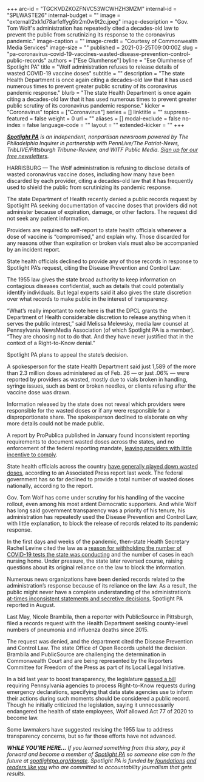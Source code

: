 +++
arc-id = "TGCKVDZKOZFNVC53WCWHZH3MZM"
internal-id = "SPLWASTE26"
internal-budget = ""
image = "external/2xk1d78arfeffyg5tr2m0w9t2c.jpeg"
image-description = "Gov. Tom Wolf's administration has repeatedly cited a decades-old law to prevent the public from scrutinizing its response to the coronavirus pandemic."
image-caption = ""
image-credit = "Courtesy of Commonwealth Media Services"
image-size = ""
published = 2021-03-25T09:00:00Z
slug = "pa-coronavirus-covid-19-vaccines-wasted-disease-prevention-control-public-records"
authors = ["Ese Olumhense"]
byline = "Ese Olumhense of Spotlight PA"
title = "Wolf administration refuses to release details of wasted COVID-19 vaccine doses"
subtitle = ""
description = "The state Health Department is once again citing a decades-old law that it has used numerous times to prevent greater public scrutiny of its coronavirus pandemic response."
blurb = "The state Health Department is once again citing a decades-old law that it has used numerous times to prevent greater public scrutiny of its coronavirus pandemic response."
kicker = "Coronavirus"
topics = ["Coronavirus"]
series = []
linktitle = ""
suppress-featured = false
weight = 0
url = ""
aliases = []
modal-exclude = false
no-index = false
language-code = ""
layout = ""
extended-kicker = ""
+++

<a href="https://www.spotlightpa.org/"><i><b>Spotlight PA</b></i></a><i> is an independent, nonpartisan newsroom powered by The Philadelphia Inquirer in partnership with PennLive/The Patriot-News, TribLIVE/Pittsburgh Tribune-Review, and WITF Public Media. </i><a href="https://www.spotlightpa.org/newsletters"><i>Sign up for our free newsletters</i></a><i>.</i>

HARRISBURG — The Wolf administration is refusing to disclose details of wasted coronavirus vaccine doses, including how many have been discarded by each provider, citing a decades-old law that it has frequently used to shield the public from scrutinizing its pandemic response.

The state Department of Health recently denied a public records request by Spotlight PA seeking documentation of vaccine doses that providers did not administer because of expiration, damage, or other factors. The request did not seek any patient information.

Providers are required to self-report to state health officials whenever a dose of vaccine is “compromised,” and explain why. Those discarded for any reasons other than expiration or broken vials must also be accompanied by an incident report.

State health officials declined to provide any of those records in response to Spotlight PA’s request, citing the Disease Prevention and Control Law.

<script src="https://www.spotlightpa.org/embed.js" async></script><div data-spl-embed-version="1" data-spl-src="https://www.spotlightpa.org/embeds/newsletter/"></div>

The 1955 law gives the state broad authority to keep information on contagious diseases confidential, such as details that could potentially identify individuals. But legal experts said it also gives the state discretion over what records to make public in the interest of transparency.

“What’s really important to note here is that the DPCL grants the Department of Health considerable discretion to release anything when it serves the public interest,” said Melissa Melewsky, media law counsel at Pennsylvania NewsMedia Association (of which Spotlight PA is a member). “They are choosing not to do that. And they have never justified that in the context of a Right-to-Know denial.”

Spotlight PA plans to appeal the state’s decision.

A spokesperson for the state Health Department said just 1,589 of the more than 2.3 million doses administered as of Feb. 26 — or just .06% — were reported by providers as wasted, mostly due to vials broken in handling, syringe issues, such as bent or broken needles, or clients refusing after the vaccine dose was drawn.

Information released by the state does not reveal which providers were responsible for the wasted doses or if any were responsible for a disproportionate share. The spokesperson declined to elaborate on why more details could not be made public.

<script src="https://www.spotlightpa.org/embed.js" async></script><div data-spl-embed-version="1" data-spl-src="https://www.spotlightpa.org/embeds/tips/?tip_text=%3Cb%3EAre%20you%20aware%20of%20wasted%20vaccines%20that%20may%20or%20may%20not%20have%20been%20reported%20to%20state%20health%20officials%3F%3C%2Fb%3E%20We%20want%20to%20hear%20from%20you."></div>

A report by ProPublica published in January found inconsistent reporting requirements to document wasted doses across the states, and no enforcement of the federal reporting mandate, <a href="https://www.propublica.org/article/covid-vaccine-wastage">leaving providers with little incentive to comply</a>.

State health officials across the country <a href="https://abcnews.go.com/Health/wireStory/extent-covid-19-vaccine-waste-remains-largely-unknown-76467539">have generally played down wasted doses</a>, according to an Associated Press report last week. The federal government has so far declined to provide a total number of wasted doses nationally, according to the report.

Gov. Tom Wolf has come under scrutiny for his handling of the vaccine rollout, even among his most ardent Democratic supporters. And while Wolf has long said government transparency was a priority of his tenure, his administration has repeatedly used the Disease Prevention and Control Law, with little explanation, to block the release of records related to its pandemic response.

In the first days and weeks of the pandemic, then-state Health Secretary Rachel Levine cited the law as a <a href="https://www.spotlightpa.org/news/2020/03/pennsylvania-coronavirus-cases-tests-samples-information-public/">reason for withholding the number of COVID-19 tests the state was conducting</a> and the number of cases in each nursing home. Under pressure, the state later reversed course, raising questions about its original reliance on the law to block the information.

Numerous news organizations have been denied records related to the administration’s response because of its reliance on the law. As a result, the public might never have a complete understanding of the administration’s <a href="https://www.spotlightpa.org/news/2020/08/pa-coronavirus-tom-wolf-transparency-public-records/">at-times inconsistent statements and secretive decisions</a>, Spotlight PA reported in August.

<script src="https://www.spotlightpa.org/embed.js" async></script><div data-spl-embed-version="1" data-spl-src="https://www.spotlightpa.org/embeds/donate/"></div>

Last May, Nicole Brambila, then a reporter with PublicSource in Pittsburgh, filed a records request with the Health Department seeking county-level numbers of pneumonia and influenza deaths since 2015.

The request was denied, and the department cited the Disease Prevention and Control Law. The state Office of Open Records upheld the decision. Brambila and PublicSource are challenging the determination in Commonwealth Court and are being represented by the Reporters Committee for Freedom of the Press as part of its Local Legal Initiative.

In a bid last year to boost transparency, the legislature <a href="https://www.spotlightpa.org/news/2020/07/tom-wolf-transparency-open-records-unanimous-approval-becomes-law/">passed a bill</a> requiring Pennsylvania agencies to process Right-to-Know requests during emergency declarations, specifying that data state agencies use to inform their actions during such moments should be considered a public record. Though he initially criticized the legislation, saying it unnecessarily endangered the health of state employees, Wolf allowed Act 77 of 2020 to become law.

Some lawmakers have suggested revising the 1955 law to address transparency concerns, but so far those efforts have not advanced.

<i><b>WHILE YOU’RE HERE...</b></i><i> If you learned something from this story, pay it forward and become a member of </i><a href="https://www.spotlightpa.org/"><i>Spotlight PA</i></a><i> so someone else can in the future at </i><a href="http://spotlightpa.org/donate"><i>spotlightpa.org/donate</i></a><i>. Spotlight PA is funded by</i><a href="https://www.spotlightpa.org/support"><i> foundations</i></a><i> </i><a href="https://www.spotlightpa.org/support"><i>and readers like you</i></a><i> who are committed to accountability journalism that gets results.</i>
